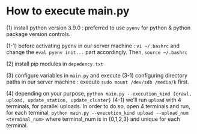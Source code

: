 # How to execute main.py

(1) install python version 3.9.0
  : preferred to use `pyenv` for python & python package version controls.
  
  (1-1) before activating pyenv in our server machine
 	: `vi ~/.bashrc` and change the `eval pyenv init...` part accordingly.
           Then, `source ~/.bashrc` 

(2) install pip modules in `depedency.txt`


(3) configure variables in `main.py` and execute
  (3-1) configuring directory paths in our server machine
        : execute `sudo mount /dev/sdb /media/k` first.

(4) depending on your purpose,
	`python main.py --execution_kind {crawl, upload, update_station, update_cluster}`
	(4-1) we'll run `upload` with 4 terminals, for parallel uploads.
        In order to do so, open 4 terminals and run, for each terminal,
        `python main.py --execution_kind upload --upload_num <terminal_num>`
        where terminal_num is in {0,1,2,3} and unique for each terminal.
